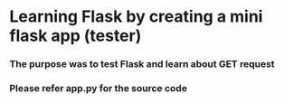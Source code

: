 # Learning Flask by creating a mini flask app (tester) 

### The purpose was to test Flask and learn about GET request

### Please refer app.py for the source code
